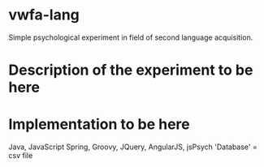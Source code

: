# vwfa-lang
Simple psychological experiment in field of second language acquisition.

# Description of the experiment to be here

# Implementation to be here 
Java, JavaScript
Spring, Groovy, JQuery, AngularJS, jsPsych
'Database' = csv file

